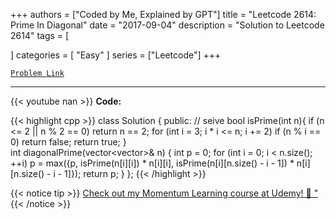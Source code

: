 
+++
authors = ["Coded by Me, Explained by GPT"]
title = "Leetcode 2614: Prime In Diagonal"
date = "2017-09-04"
description = "Solution to Leetcode 2614"
tags = [
    
]
categories = [
    "Easy"
]
series = ["Leetcode"]
+++



[`Problem Link`](https://leetcode.com/problems/prime-in-diagonal/description/)

---
{{< youtube nan >}}
**Code:**

{{< highlight cpp >}}
class Solution {
public:
  // seive
  bool isPrime(int n){
      if (n <= 2 || n % 2 == 0) 
          return n == 2;
      for (int i = 3; i * i <= n; i += 2)
          if (n % i == 0)
              return false;
      return true;
  }      
  int diagonalPrime(vector<vector<int>>& n) {
      int p = 0;
      for (int i = 0; i < n.size(); ++i)
          p = max({p, isPrime(n[i][i]) * n[i][i], 
              isPrime(n[i][n.size() - i - 1]) * n[i][n.size() - i - 1]});
      return p;
  }
};
{{< /highlight >}}



{{< notice tip >}}
[Check out my Momentum Learning course at Udemy! 🚀 "](https://www.udemy.com/course/blind-75-the-data-structures-and-algorithms-essentials/)
{{< /notice >}}


